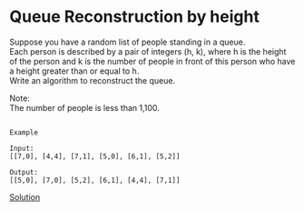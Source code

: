 # Queue Reconstruction by height


Suppose you have a random list of people standing in a queue.  
Each person is described by a pair of integers (h, k), where h is the height of the person and k is the number of people in front of this person who have a height greater than or equal to h.  
Write an algorithm to reconstruct the queue.  

Note:  
The number of people is less than 1,100.  
``` 

Example

Input:
[[7,0], [4,4], [7,1], [5,0], [6,1], [5,2]]

Output:
[[5,0], [7,0], [5,2], [6,1], [4,4], [7,1]]
```

[Solution](./src/Main.java)